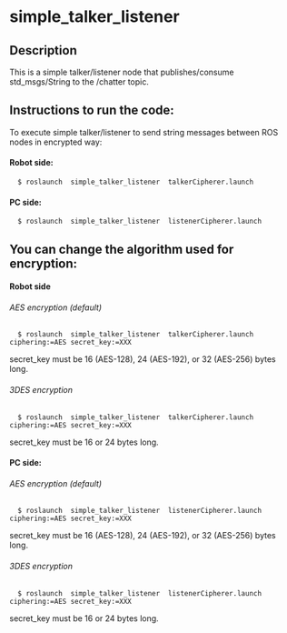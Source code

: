 simple_talker_listener
======================

## Description

This is a simple talker/listener node that publishes/consume std_msgs/String to the /chatter topic.

## Instructions to run the code:

To execute simple talker/listener to send string messages between ROS nodes in encrypted way:

#### Robot side:

      $ roslaunch  simple_talker_listener  talkerCipherer.launch

#### PC side:

      $ roslaunch  simple_talker_listener  listenerCipherer.launch

## You can change the algorithm used for encryption:

#### Robot side

###### AES encryption (default)

      $ roslaunch  simple_talker_listener  talkerCipherer.launch ciphering:=AES secret_key:=XXX

secret_key must be 16 (AES-128), 24 (AES-192), or 32 (AES-256) bytes long.

###### 3DES encryption

      $ roslaunch  simple_talker_listener  talkerCipherer.launch ciphering:=AES secret_key:=XXX

secret_key must be 16 or 24 bytes long.

#### PC side:

###### AES encryption (default)

      $ roslaunch  simple_talker_listener  listenerCipherer.launch ciphering:=AES secret_key:=XXX

secret_key must be 16 (AES-128), 24 (AES-192), or 32 (AES-256) bytes long.

###### 3DES encryption

      $ roslaunch  simple_talker_listener  listenerCipherer.launch ciphering:=AES secret_key:=XXX
      
secret_key must be 16 or 24 bytes long.
